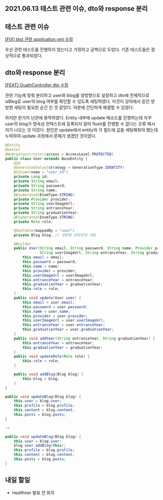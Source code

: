 ## 2021.06.13 테스트 관련 이슈, dto와 response 분리

## 테스트 관련 이슈

[[FIX] test 관련 application.yml 수정](https://github.com/SKHUED-IN/skhuedin/pull/165)

우선 관련 테스트를 진행하지 않는다고 가정하고 공백으로 두었다. 기존 테스트들은 정상적으로 통과되었다.

## dto와 response 분리

[[FEAT] OuathController dto 수정](https://github.com/SKHUED-IN/skhuedin/pull/167)

관련 기능에 맞춰 분리하고 user와 blog를 양방향으로 설정하고 dto에 전체적으로 isBlog로 user의 blog 여부를 확인할 수 있도록 세팅하였다. 이것이 강의에서 듣던 양방향 세팅이 필요한 순간 인 것 같았다. 덕분에 간단하게 해결할 수 있었다.

하지만 한가지 난관에 봉착하였다. Entity 내부에 update 메소드를 진행하는데 자꾸 user의 blog가 영속성 컨텍스트에 등록되지 않아 flush를 진행할 수 없다는 오류 메시지가 나오는 것 이었다. 원인은 update에서 entity의 각 필드에 값을 세팅해줘야 했는데 누락하여 update 과정에서 문제가 생겼던 것이었다.

```java
@Entity
@Getter
@NoArgsConstructor(access = AccessLevel.PROTECTED)
public class User extends BaseEntity {
    @Id
    @GeneratedValue(strategy = GenerationType.IDENTITY)
    @Column(name = "user_id")
    private Long id;
    private String email;
    private String password;
    private String name;
    @Enumerated(EnumType.STRING)
    private Provider provider;
    private String userImageUrl;
    private String entranceYear;
    private String graduationYear;
    @Enumerated(EnumType.STRING)
    private Role role;

    @OneToOne(mappedBy = "user")
    private Blog blog; // 양방향 연관관계 세팅

    @Builder
    public User(String email, String password, String name, Provider provider,
                String userImageUrl, String entranceYear, String graduationYear, Role role) {
        this.email = email;
        this.password = password;
        this.name = name;
        this.provider = provider;
        this.userImageUrl = userImageUrl;
        this.entranceYear = entranceYear;
        this.graduationYear = graduationYear;
        this.role = role;
    }
    public void update(User user) {
        this.email = user.email;
        this.password = user.password;
        this.name = user.name;
        this.provider = user.provider;
        this.userImageUrl = user.userImageUrl;
        this.entranceYear = user.entranceYear;
        this.graduationYear = user.graduationYear;
    }
    public void addYear(String entranceYear, String graduationYear) {
        this.entranceYear = entranceYear;
        this.graduationYear = graduationYear;
    }
    public void updateRole(Role role) {
        this.role = role;
    }

    public void addBlog(Blog blog) {
        this.blog = blog;
    }
} 
```

```java
public void updateBlog(Blog blog) {
    this.user = blog.user;
    this.profile = blog.profile;
    this.content = blog.content;
    this.posts = blog.posts;
}

->

public void updateBlog(Blog blog) {
    this.user = blog.user;
    blog.user.addBlog(this);
    this.profile = blog.profile;
    this.content = blog.content;
    this.posts = blog.posts;
}
```

## 내일 할일
 - healthner 발표 전 회의